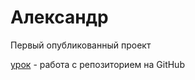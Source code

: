 

# Александр
Первый опубликованный проект

[урок](https://alex2102.github.io/lesson/ "Опубликованный проект") - работа с репозиторием на GitHub
